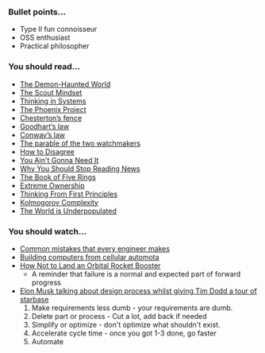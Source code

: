 ### Bullet points...

- Type II fun connoisseur
- OSS enthusiast
- Practical philosopher

### You should read...

- [The Demon-Haunted World](https://en.wikipedia.org/wiki/The_Demon-Haunted_World)
- [The Scout Mindset](https://www.penguin.co.uk/books/305/305779/the-scout-mindset/9780241308325.html)
- [Thinking in Systems](https://www.goodreads.com/book/show/3828902-thinking-in-systems)
- [The Phoenix Project](https://itrevolution.com/the-phoenix-project/)
- [Chesterton’s fence](https://fs.blog/2020/03/chestertons-fence/)
- [Goodhart’s law](https://en.wikipedia.org/wiki/Goodhart%27s_law)
- [Conway’s law](https://en.wikipedia.org/wiki/Conway%27s_law)
- [The parable of the two watchmakers](https://en.citizendium.org/wiki/Parable_of_the_two_watchmakers)
- [How to Disagree](http://www.paulgraham.com/disagree.html)
- [You Ain't Gonna Need It](https://martinfowler.com/bliki/Yagni.html)
- [Why You Should Stop Reading News](https://fs.blog/2013/12/stop-reading-news/)
- [The Book of Five Rings](https://en.wikipedia.org/wiki/The_Book_of_Five_Rings)
- [Extreme Ownership](https://www.goodreads.com/book/show/23848190-extreme-ownership)
- [Thinking From First Principles](https://jamesclear.com/first-principles)
- [Kolmogorov Complexity](https://en.wikipedia.org/wiki/Kolmogorov_complexity)
- [The World is Underpopulated](http://www.bretthall.org/blog/the-world-is-underpopulated)

### You should watch...

- [Common mistakes that every engineer makes](https://youtu.be/5g3dK2DgW-k)
- [Building computers from cellular automota](https://youtu.be/Kk2MH9O4pXY)
- [How Not to Land an Orbital Rocket Booster](https://youtu.be/bvim4rsNHkQ)
  - A reminder that failure is a normal and expected part of forward progress
- [Elon Musk talking about design process whilst giving Tim Dodd a tour of starbase](https://youtu.be/t705r8ICkRw)
  1. Make requirements less dumb - your requirements are dumb.
  1. Delete part or process - Cut a lot, add back if needed
  1. Simplify or optimize - don't optimize what shouldn't exist.
  1. Accelerate cycle time - once you got 1-3 done, go faster
  1. Automate 
